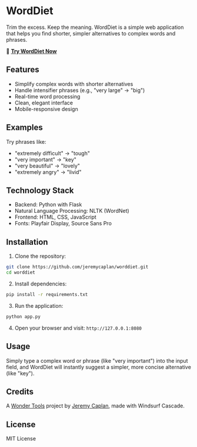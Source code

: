 # WordDiet

Trim the excess. Keep the meaning. WordDiet is a simple web application that helps you find shorter, simpler alternatives to complex words and phrases.

🔗 **[Try WordDiet Now](https://jeremycaplan.pythonanywhere.com)**

## Features

- Simplify complex words with shorter alternatives
- Handle intensifier phrases (e.g., "very large" → "big")
- Real-time word processing
- Clean, elegant interface
- Mobile-responsive design

## Examples

Try phrases like:
- "extremely difficult" → "tough"
- "very important" → "key"
- "very beautiful" → "lovely"
- "extremely angry" → "livid"

## Technology Stack

- Backend: Python with Flask
- Natural Language Processing: NLTK (WordNet)
- Frontend: HTML, CSS, JavaScript
- Fonts: Playfair Display, Source Sans Pro

## Installation

1. Clone the repository:
```bash
git clone https://github.com/jeremycaplan/worddiet.git
cd worddiet
```

2. Install dependencies:
```bash
pip install -r requirements.txt
```

3. Run the application:
```bash
python app.py
```

4. Open your browser and visit: `http://127.0.0.1:8080`

## Usage

Simply type a complex word or phrase (like "very important") into the input field, and WordDiet will instantly suggest a simpler, more concise alternative (like "key").

## Credits

A [Wonder Tools](https://wondertools.substack.com) project by [Jeremy Caplan](https://www.jeremycaplan.com), made with Windsurf Cascade.

## License

MIT License

